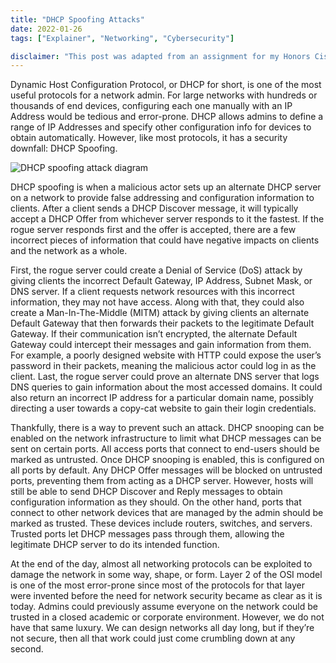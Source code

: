 ```yaml
---
title: "DHCP Spoofing Attacks"
date: 2022-01-26
tags: ["Explainer", "Networking", "Cybersecurity"]

disclaimer: "This post was adapted from an assignment for my Honors Cisco Academy class during my junior year of high school."
---
```


Dynamic Host Configuration Protocol, or DHCP for short, is one of the most useful protocols for a network admin. For large networks with hundreds or thousands of end devices, configuring each one manually with an IP Address would be tedious and error-prone. DHCP allows admins to define a range of IP Addresses and specify other configuration info for devices to obtain automatically. However, like most protocols, it has a security downfall: DHCP Spoofing.

![DHCP spoofing attack diagram](~/assets/dhcp-spoofing-attack-diagram.jpg)

DHCP spoofing is when a malicious actor sets up an alternate DHCP server on a network to provide false addressing and configuration information to clients. After a client sends a DHCP Discover message, it will typically accept a DHCP Offer from whichever server responds to it the fastest. If the rogue server responds first and the offer is accepted, there are a few incorrect pieces of information that could have negative impacts on clients and the network as a whole.

First, the rogue server could create a Denial of Service (DoS) attack by giving clients the incorrect Default Gateway, IP Address, Subnet Mask, or DNS server. If a client requests network resources with this incorrect information, they may not have access. Along with that, they could also create a Man-In-The-Middle (MITM) attack by giving clients an alternate Default Gateway that then forwards their packets to the legitimate Default Gateway. If their communication isn’t encrypted, the alternate Default Gateway could intercept their messages and gain information from them. For example, a poorly designed website with HTTP could expose the user’s password in their packets, meaning the malicious actor could log in as the client. Last, the rogue server could prove an alternate DNS server that logs DNS queries to gain information about the most accessed domains. It could also return an incorrect IP address for a particular domain name, possibly directing a user towards a copy-cat website to gain their login credentials.

Thankfully, there is a way to prevent such an attack. DHCP snooping can be enabled on the network infrastructure to limit what DHCP messages can be sent on certain ports. All access ports that connect to end-users should be marked as untrusted. Once DHCP snooping is enabled, this is configured on all ports by default. Any DHCP Offer messages will be blocked on untrusted ports, preventing them from acting as a DHCP server. However, hosts will still be able to send DHCP Discover and Reply messages to obtain configuration information as they should. On the other hand, ports that connect to other network devices that are managed by the admin should be marked as trusted. These devices include routers, switches, and servers. Trusted ports let DHCP messages pass through them, allowing the legitimate DHCP server to do its intended function.

At the end of the day, almost all networking protocols can be exploited to damage the network in some way, shape, or form. Layer 2 of the OSI model is one of the most error-prone since most of the protocols for that layer were invented before the need for network security became as clear as it is today. Admins could previously assume everyone on the network could be trusted in a closed academic or corporate environment. However, we do not have that same luxury. We can design networks all day long, but if they’re not secure, then all that work could just come crumbling down at any second.
